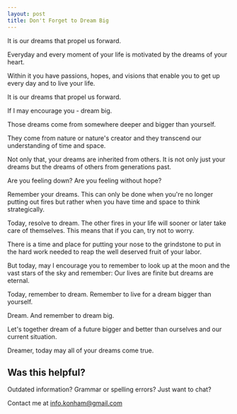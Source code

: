 ```yaml
---
layout: post
title: Don't Forget to Dream Big
---
```

It is our dreams that propel us forward.

Everyday and every moment of your life is motivated by the dreams of your heart. 

Within it you have passions, hopes, and visions that enable you to get up every day and to live your life.

It is our dreams that propel us forward.

If I may encourage you - dream big.

Those dreams come from somewhere deeper and bigger than yourself.

They come from nature or nature's creator and they transcend our understanding of time and space.

Not only that, your dreams are inherited from others. It is not only just your dreams but the dreams of others from generations past.

Are you feeling down? Are you feeling without hope?

Remember your dreams. This can only be done when you're no longer putting out fires but rather when you have time and space to think strategically. 

Today, resolve to dream. The other fires in your life will sooner or later take care of themselves. This means that if you can, try not to worry. 

There is a time and place for putting your nose to the grindstone to put in the hard work needed to reap the well deserved fruit of your labor. 

But today, may I encourage you to remember to look up at the moon and the vast stars of the sky and remember: Our lives are finite but dreams are eternal.

Today, remember to dream. Remember to live for a dream bigger than yourself.

Dream. And remember to dream big. 

Let's together dream of a future bigger and better than ourselves and our current situation. 

Dreamer, today may all of your dreams come true.

## Was this helpful?

Outdated information? Grammar or spelling errors? Just want to chat?

Contact me at [info.konham@gmail.com](mailto:info.konham@gmail.com)